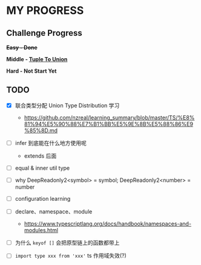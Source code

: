 # MY PROGRESS

## Challenge Progress

__~~Easy - Done~~__

__Middle - [Tuple To Union](https://file%2B.vscode-resource.vscode-cdn.net/Users/bytedance/Desktop/practice/nz-type-challenges/questions/00010-medium-tuple-to-union/README.md)__

__Hard - Not Start Yet__

## TODO

- [x] 联合类型分配 Union Type Distribution 学习
  - <https://github.com/nzreal/learning_summary/blob/master/TS/%E8%81%94%E5%90%88%E7%B1%BB%E5%9E%8B%E5%88%86%E9%85%8D.md>
- [ ] infer 到底能在什么地方使用呢
  - extends 后面
- [ ] equal & inner util type
- [ ] why DeepReadonly2\<symbol> = symbol; DeepReadonly2\<number> = number
- [ ] configuration learning
- [ ] declare、namespace、module
  - https://www.typescriptlang.org/docs/handbook/namespaces-and-modules.html
- [ ] 为什么 `keyof []` 会把原型链上的函数都带上
- [ ] `import type xxx from 'xxx'` ts 作用域失效(?)
 